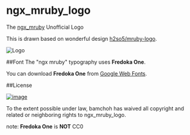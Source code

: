 ngx_mruby_logo
==============

The [ngx_mruby](https://github.com/matsumoto-r/ngx_mruby) Unofficial Logo

This is drawn based on wonderful design [h2so5/mruby-logo](https://github.com/h2so5/mruby-logo).

![Logo](https://raw.github.com/bamchoh/ngx_mruby_logo/master/ngx_mruby_logo.png)

##Font
The "ngx mruby" typography uses __Fredoka One__.

You can download __Fredoka One__ from [Google Web Fonts](https://www.google.com/fonts/specimen/Fredoka+One).

##License

[![image](http://i.creativecommons.org/p/zero/1.0/88x31.png)](http://creativecommons.org/publicdomain/zero/1.0/)

To the extent possible under law, bamchoh has waived all copyright and related or neighboring rights to ngx_mruby_logo.

note: __Fredoka One__ is __NOT__ CC0
